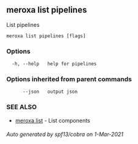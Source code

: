## meroxa list pipelines

List pipelines

```
meroxa list pipelines [flags]
```

### Options

```
  -h, --help   help for pipelines
```

### Options inherited from parent commands

```
      --json   output json
```

### SEE ALSO

* [meroxa list](meroxa_list.md)	 - List components

###### Auto generated by spf13/cobra on 1-Mar-2021
